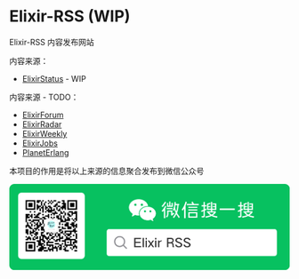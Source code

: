 # Elixir-RSS (WIP)

Elixir-RSS 内容发布网站

内容来源：
* [ElixirStatus](https://elixirstatus.com/) - WIP

内容来源 - TODO：
* [ElixirForum](https://elixirforum.com/)
* [ElixirRadar](https://elixir-radar.com/)
* [ElixirWeekly](https://elixirweekly.net/)
* [ElixirJobs](https://elixirjobs.net/)
* [PlanetErlang](http://www.planeterlang.com/)

本项目的作用是将以上来源的信息聚合发布到微信公众号

![请关注公众号](wechat_qrcode.png)
